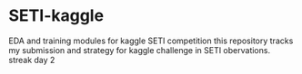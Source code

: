 # SETI-kaggle
EDA and training modules for kaggle SETI competition 
this repository tracks my submission and strategy for kaggle challenge in SETI obervations.
streak day 2

